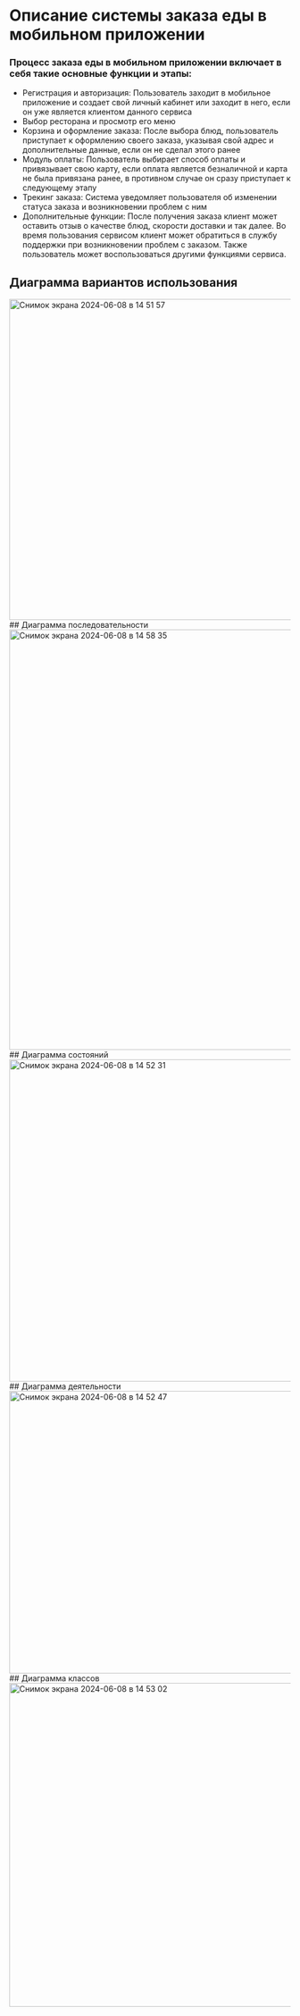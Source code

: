 # Описание системы заказа еды в мобильном приложении
### Процесс заказа еды в мобильном приложении включает в себя такие основные функции и этапы:
- Регистрация и авторизация: Пользователь заходит в мобильное приложение и создает свой личный кабинет или заходит в него, если он уже является клиентом данного сервиса
- Выбор ресторана и просмотр его меню
- Корзина и оформление заказа: После выбора блюд, пользователь приступает к оформлению своего заказа, указывая свой адрес и дополнительные данные, если он не сделал этого ранее
- Модуль оплаты: Пользователь выбирает способ оплаты и привязывает свою карту, если оплата является безналичной и карта не была привязана ранее, в противном случае он сразу приступает к следующему этапу
- Трекинг заказа: Система уведомляет пользователя об изменении статуса заказа и возникновении проблем с ним
- Дополнительные функции: После получения заказа клиент может оставить отзыв о качестве блюд, скорости доставки и так далее. Во время пользования сервисом клиент может обратиться в службу поддержки при возникновении проблем с заказом. Также пользователь может воспользоваться другими функциями сервиса.

## Диаграмма вариантов использования
<img width="575" alt="Снимок экрана 2024-06-08 в 14 51 57" src="https://github.com/namesonic777/TZ3/assets/167525854/862fcd3a-631e-41ae-99cd-e4c20028e878">
## Диаграмма последовательности
<img width="753" alt="Снимок экрана 2024-06-08 в 14 58 35" src="https://github.com/namesonic777/TZ3/assets/167525854/7f0f54ab-1853-4bff-a0ab-378e5d6f855a">
## Диаграмма состояний
<img width="577" alt="Снимок экрана 2024-06-08 в 14 52 31" src="https://github.com/namesonic777/TZ3/assets/167525854/e62ba788-9da9-4fef-9768-efe15ba9d318">
## Диаграмма деятельности
<img width="506" alt="Снимок экрана 2024-06-08 в 14 52 47" src="https://github.com/namesonic777/TZ3/assets/167525854/8b061a0e-9a40-4857-8d55-34939872893e">
## Диаграмма классов
<img width="580" alt="Снимок экрана 2024-06-08 в 14 53 02" src="https://github.com/namesonic777/TZ3/assets/167525854/94130769-9340-45fd-a021-70227f30976a">



